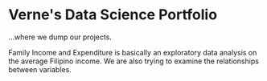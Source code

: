 # Verne's Data Science Portfolio
...where we dump our projects.

Family Income and Expenditure is basically an exploratory data analysis on the average Filipino income. We are also trying to examine the relationships between variables.
